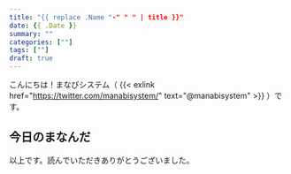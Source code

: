 ```yaml
---
title: "{{ replace .Name "-" " " | title }}"
date: {{ .Date }}
summary: ""
categories: [""]
tags: [""]
draft: true
---
```




こんにちは！まなびシステム（ {{< exlink href="https://twitter.com/manabisystem/" text="@manabisystem" >}} ）です。



## 今日のまなんだ



以上です。読んでいただきありがとうございました。
